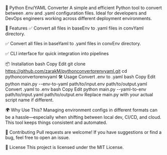 🔄 Python Env/YAML Converter
A simple and efficient Python tool to convert between .env and .yaml configuration files. Ideal for developers and DevOps engineers working across different deployment environments.

🚀 Features
✅ Convert all files in baseEnv to .yaml files in convYaml directory.

✅ Convert all files in baseYaml to .yaml files in convEnv directory.

✅ CLI interface for quick integration into pipelines

📦 Installation
bash
Copy
Edit
git clone https://github.com/zarakM/pythonconvertorenvyaml.git
cd pythonconvertorenvyaml
🛠 Usage
Convert .env to .yaml
bash
Copy
Edit
python main.py --env-to-yaml path/to/input.env path/to/output.yaml
Convert .yaml to .env
bash
Copy
Edit
python main.py --yaml-to-env path/to/input.yaml path/to/output.env
Replace main.py with your actual script name if different.

🌍 Why Use This?
Managing environment configs in different formats can be a hassle—especially when shifting between local dev, CI/CD, and cloud. This tool keeps things consistent and automated.

🤝 Contributing
Pull requests are welcome! If you have suggestions or find a bug, feel free to open an issue.

📄 License
This project is licensed under the MIT License.

